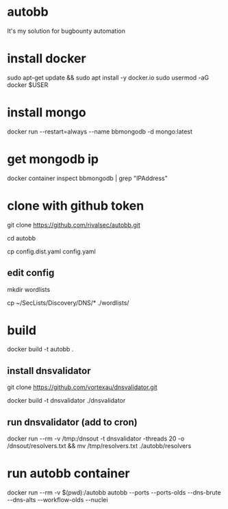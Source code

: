 # autobb
It's my solution for bugbounty automation

# install docker
sudo apt-get update && sudo apt install -y docker.io
sudo usermod -aG docker $USER

# install mongo
docker run --restart=always --name bbmongodb -d mongo:latest

# get mongodb ip 
docker container inspect bbmongodb | grep "IPAddress"

# clone with github token 
git clone https://github.com/rivalsec/autobb.git

cd autobb

cp config.dist.yaml config.yaml

## edit  config
mkdir wordlists

cp ~/SecLists/Discovery/DNS/* ./wordlists/

# build
docker build -t autobb .

## install dnsvalidator
git clone https://github.com/vortexau/dnsvalidator.git

docker build -t dnsvalidator ./dnsvalidator

## run dnsvalidator (add to cron) 
docker run --rm -v /tmp:/dnsout -t dnsvalidator -threads 20 -o /dnsout/resolvers.txt && mv /tmp/resolvers.txt ./autobb/resolvers

# run autobb container
docker run --rm -v $(pwd):/autobb autobb --ports --ports-olds --dns-brute --dns-alts --workflow-olds --nuclei

